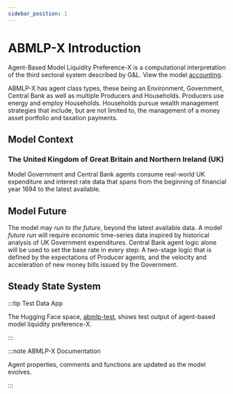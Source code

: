```yaml
---
sidebar_position: 1
---
```


# ABMLP-X Introduction

Agent-Based Model Liquidity Preference-X is a computational interpretation of the third sectoral system described by G&L. View the model [accounting](https://docs.google.com/spreadsheets/d/1NcpXHy4gTfRFKzN3JeQgiL39_UO8THEleTs_sAEWOxs/edit#gid=1894302012).

ABMLP-X has agent class types, these being an Environment, Government, Central Bank as well as multiple Producers and Households. Producers use energy and employ Households. Households pursue wealth management strategies that include, but are not limited to, the management of a money asset portfolio and taxation payments.

## Model Context

### The United Kingdom of Great Britain and Northern Ireland (UK)

Model Government and Central Bank agents consume real-world UK expenditure and interest rate data that spans from the beginning of financial year 1694 to the latest available.

## Model Future

The model may *run to the future*, beyond the latest available data. A model *future run* will require economic time-series data inspired by historical analysis of UK Government expenditures. Central Bank agent logic alone will be used to set the base rate in every step: A two-stage logic that is defined by the expectations of Producer agents, and the velocity and acceleration of new money bills issued by the Government.

## Steady State System

:::tip Test Data App

The Hugging Face space, [abmlp-test](https://danodrisc-abmlp-test.hf.space), shows test output of agent-based model liquidity preference-X.

:::

:::note ABMLP-X Documentation

Agent properties, comments and functions are updated as the model evolves.

:::
